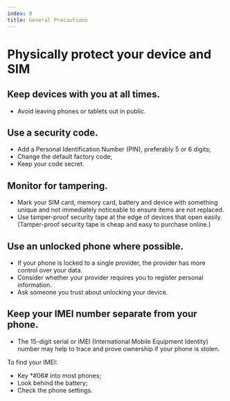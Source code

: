 ```yaml
---
index: 0
title: General Precautions
---
```

# Physically protect your device and SIM

## Keep devices with you at all times. 

*	Avoid leaving phones or tablets out in public.

## Use a security code.

*	Add a Personal Identification Number (PIN), preferably 5 or 6 digits;
*	Change the default factory code;
*	Keep your code secret. 

## Monitor for tampering. 

* 	Mark your SIM card, memory card, battery and device with something unique and not immediately noticeable to ensure items are not replaced. 
*	Use tamper-proof security tape at the edge of devices that open easily. (Tamper-proof security tape is cheap and easy to purchase online.)

## Use an unlocked phone where possible.

*   If your phone is locked to a single provider, the provider has more control over your data. 
*	Consider whether your provider requires you to register personal information.
*	Ask someone you trust about unlocking your device. 

## Keep your IMEI number separate from your phone.

*   The 15-digit serial or IMEI (International Mobile Equipment Identity) number may help to trace and prove ownership if your phone is stolen.

To find your IMEI: 

*	Key *#06# into most phones; 
*	Look behind the battery; 
*	Check the phone settings.